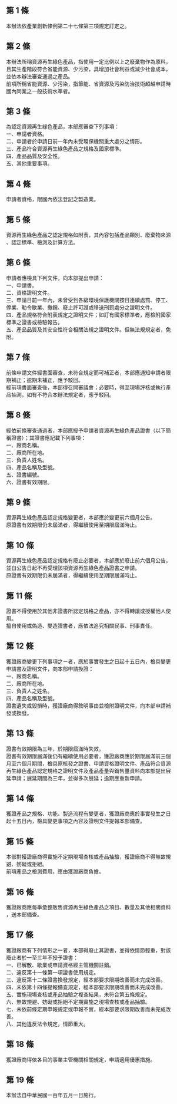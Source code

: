 第 1 條
-------
本辦法依產業創新條例第二十七條第三項規定訂定之。

第 2 條
-------
本辦法所稱資源再生綠色產品，指使用一定比例以上之廢棄物作為原料，  
且其生產階段符合省能資源、少污染，具增加社會利益或減少社會成本，  
並依本辦法審查通過之產品。  
前項所稱省能資源、少污染，指節能、省資源及污染防治技術超越申請時  
國內同業之一般技術水準者。

第 3 條
-------
為認定資源再生綠色產品，本部應審查下列事項：  
一、申請者資格。  
二、申請者於申請日前一年內未受環保機關重大處分之情形。  
三、產品符合資源再生綠色產品之規格及國家標準。  
四、產品品質及安全性。  
五、其他重要事項。

第 4 條
-------
申請者資格，限國內依法登記之製造業。

第 5 條
-------
資源再生綠色產品之認定規格如附表，其內容包括產品類別、廢棄物來源  
、認定標準、檢測及計算方法。

第 6 條
-------
申請者應檢具下列文件，向本部提出申請：  
一、申請書。  
二、資格證明文件。  
三、申請日前一年內，未曾受到各級環境保護機關按日連續處罰、停工、  
    停業、勒令歇業、撤銷、廢止許可證或移送刑罰處分之證明文件。  
四、產品規格符合附表規定之證明文件；如訂有國家標準者，應檢附國家  
    標準之證書或檢驗報告。  
五、產品品質及其安全性符合相關法規之證明文件。但無法規規定者，免  
    附。

第 7 條
-------
前條申請文件經書面審查，未符合規定而可補正者，本部應通知申請者限  
期補正；逾期未補正，應予駁回。  
經前項書面審查後，本部得召開審議會；必要時，得至現場評核或執行產  
品抽測，如有不符合本辦法規定者，應予駁回。

第 8 條
-------
經依前條審查通過者，本部應授予申請者資源再生綠色產品證書（以下簡  
稱證書）；其證書應記載下列事項：  
一、廠商名稱。  
二、廠商所在地。  
三、負責人姓名。  
四、產品名稱及型號。  
五、證書編號。  
六、證書有效期限。

第 9 條
-------
資源再生綠色產品認定規格變更者，本部應於變更前六個月公告。  
原證書有效期限仍未屆滿者，得繼續使用至期限屆滿時止。

第 10 條
--------
資源再生綠色產品認定規格有廢止必要者，本部應於廢止前六個月公告，  
並自公告日起不再受理該項資源再生綠色產品證書之申請。  
原證書有效期限仍未屆滿者，得繼續使用至期限屆滿時止。

第 11 條
--------
證書不得使用於其他非證書所認定規格之產品，亦不得轉讓或授權他人使  
用。  
擅自使用或偽造、變造證書者，應依法追究相關民事、刑事責任。

第 12 條
--------
獲證廠商變更下列事項之ㄧ者，應於事實發生之日起十五日內，檢具變更  
申請書及證明文件，向本部申請換證：  
一、廠商名稱。  
二、廠商所在地。  
三、負責人之姓名。  
四、產品名稱及型號。  
證書遺失或毀損時，獲證廠商得敘明事由並檢附證明文件，向本部申請補  
發或換發。

第 13 條
--------
證書有效期限為三年，於期限屆滿時失效。  
證書有效期限屆滿後仍有繼續使用必要者，獲證廠商應於期限屆滿前三個  
月至六個月期間，檢具原核發之證書、申請資格證明文件、產品符合資源  
再生綠色產品認定規格之證明文件及產品產量與銷售量資料向本部提出展  
延申請；展延期間為三年，並得多次展延；逾期應重新申請。

第 14 條
--------
獲證產品之規格、功能、製造流程有變更者，獲證廠商應於事實發生之日  
起十五日內，檢具變更事項之內容及證明文件提報本部備查。

第 15 條
--------
本部對獲證廠商得實施不定期現場查核或產品抽驗，獲證廠商不得無故規  
避、妨礙或拒絕。  
前項產品之檢測費用，應由獲證廠商負擔。

第 16 條
--------
獲證廠商應每季彙整販售資源再生綠色產品之項目、數量及其他相關資料  
，送本部備查。

第 17 條
--------
獲證廠商有下列情形之一者，本部得廢止其證書，並得依情節輕重，對該  
廢止者於一至三年不授予證書：  
一、已解散、歇業或申請資格經主管機關註銷。  
二、違反第十一條第一項證書使用規定。  
三、違反第十二條證書換發規定，經本部要求限期改善而未完成改善。  
四、未依第十四條提報備查規定，經本部要求限期改善而未完成改善。  
五、實施現場查核或產品抽驗之複查結果，未符合第五條規定。  
六、無故規避、妨礙或拒絕不定期實施之現場查核或產品抽驗。  
七、未依前條定期申報規定或申報不實，經本部要求限期改善而未完成改  
    善。  
八、其他違反法令規定，情節重大。

第 18 條
--------
獲證廠商得依各目的事業主管機關相關規定，申請適用優惠措施。

第 19 條
--------
本辦法自中華民國一百年五月一日施行。

